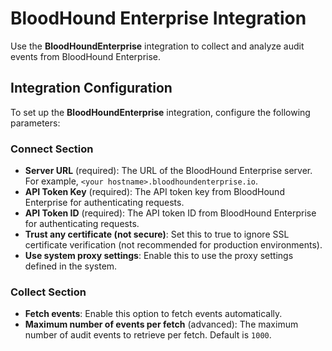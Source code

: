 # BloodHound Enterprise Integration

Use the **BloodHoundEnterprise** integration to collect and analyze audit events from BloodHound Enterprise.

## Integration Configuration

To set up the **BloodHoundEnterprise** integration, configure the following parameters:

### Connect Section
- **Server URL** (required): The URL of the BloodHound Enterprise server. For example, `<your hostname>.bloodhoundenterprise.io`.
- **API Token Key** (required): The API token key from BloodHound Enterprise for authenticating requests.
- **API Token ID** (required): The API token ID from BloodHound Enterprise for authenticating requests.
- **Trust any certificate (not secure)**: Set this to true to ignore SSL certificate verification (not recommended for production environments).
- **Use system proxy settings**: Enable this to use the proxy settings defined in the system.

### Collect Section
- **Fetch events**: Enable this option to fetch events automatically.
- **Maximum number of events per fetch** (advanced): The maximum number of audit events to retrieve per fetch. Default is `1000`.